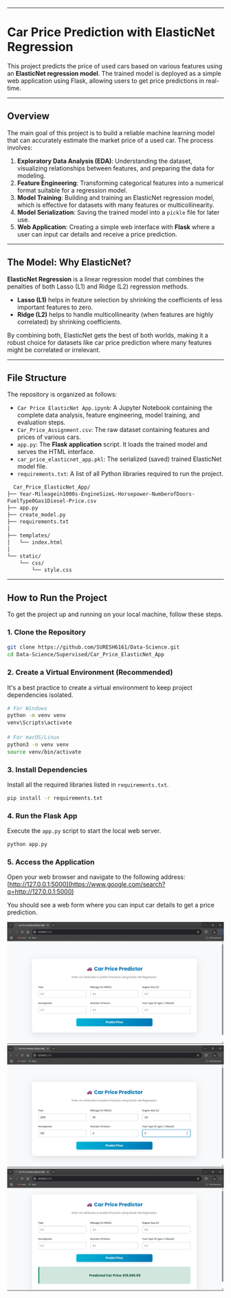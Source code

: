 
-----

# Car Price Prediction with ElasticNet Regression

This project predicts the price of used cars based on various features using an **ElasticNet regression model**. The trained model is deployed as a simple web application using Flask, allowing users to get price predictions in real-time. 

-----

## Overview

The main goal of this project is to build a reliable machine learning model that can accurately estimate the market price of a used car. The process involves:

1.  **Exploratory Data Analysis (EDA)**: Understanding the dataset, visualizing relationships between features, and preparing the data for modeling.
2.  **Feature Engineering**: Transforming categorical features into a numerical format suitable for a regression model.
3.  **Model Training**: Building and training an ElasticNet regression model, which is effective for datasets with many features or multicollinearity.
4.  **Model Serialization**: Saving the trained model into a `pickle` file for later use.
5.  **Web Application**: Creating a simple web interface with **Flask** where a user can input car details and receive a price prediction.

-----

## The Model: Why ElasticNet?

**ElasticNet Regression** is a linear regression model that combines the penalties of both Lasso (L1) and Ridge (L2) regression methods.

  * **Lasso (L1)** helps in feature selection by shrinking the coefficients of less important features to zero.
  * **Ridge (L2)** helps to handle multicollinearity (when features are highly correlated) by shrinking coefficients.

By combining both, ElasticNet gets the best of both worlds, making it a robust choice for datasets like car price prediction where many features might be correlated or irrelevant.

-----

## File Structure

The repository is organized as follows:

  * `Car Price ElasticNet App.ipynb`: A Jupyter Notebook containing the complete data analysis, feature engineering, model training, and evaluation steps.
  * `Car_Price_Assignment.csv`: The raw dataset containing features and prices of various cars.
  * `app.py`: The **Flask application** script. It loads the trained model and serves the HTML interface.
  * `car_price_elasticnet_app.pkl`: The serialized (saved) trained ElasticNet model file.
  * `requirements.txt`: A list of all Python libraries required to run the project.
    
```
  Car_Price_ElasticNet_App/
├── Year-Mileagein1000s-EngineSizeL-Horsepower-NumberofDoors-FuelType0Gas1Diesel-Price.csv
├── app.py
├── create_model.py
├── requirements.txt
│
├── templates/
│   └── index.html
│
└── static/
    └── css/
        └── style.css
```

-----

## How to Run the Project

To get the project up and running on your local machine, follow these steps.

### 1\. Clone the Repository

```bash
git clone https://github.com/SURESH6161/Data-Science.git
cd Data-Science/Supervised/Car_Price_ElasticNet_App
```

### 2\. Create a Virtual Environment (Recommended)

It's a best practice to create a virtual environment to keep project dependencies isolated.

```bash
# For Windows
python -m venv venv
venv\Scripts\activate

# For macOS/Linux
python3 -m venv venv
source venv/bin/activate
```

### 3\. Install Dependencies

Install all the required libraries listed in `requirements.txt`.

```bash
pip install -r requirements.txt
```

### 4\. Run the Flask App

Execute the `app.py` script to start the local web server.

```bash
python app.py
```

### 5\. Access the Application

Open your web browser and navigate to the following address:
[http://127.0.0.1:5000](https://www.google.com/search?q=http://127.0.0.1:5000)

You should see a web form where you can input car details to get a price prediction.


![General interface](img1.png)
![Filling in the details](img2.png)
![Final predicted result](img3.png)

